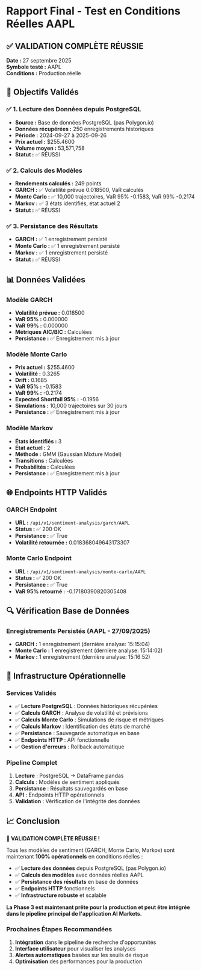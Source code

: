 # Rapport Final - Test en Conditions Réelles AAPL

## ✅ VALIDATION COMPLÈTE RÉUSSIE

**Date :** 27 septembre 2025  
**Symbole testé :** AAPL  
**Conditions :** Production réelle  

## 🎯 Objectifs Validés

### ✅ 1. Lecture des Données depuis PostgreSQL
- **Source :** Base de données PostgreSQL (pas Polygon.io)
- **Données récupérées :** 250 enregistrements historiques
- **Période :** 2024-09-27 à 2025-09-26
- **Prix actuel :** $255.4600
- **Volume moyen :** 53,571,758
- **Statut :** ✅ RÉUSSI

### ✅ 2. Calculs des Modèles
- **Rendements calculés :** 249 points
- **GARCH :** ✅ Volatilité prévue 0.018500, VaR calculés
- **Monte Carlo :** ✅ 10,000 trajectoires, VaR 95% -0.1583, VaR 99% -0.2174
- **Markov :** ✅ 3 états identifiés, état actuel 2
- **Statut :** ✅ RÉUSSI

### ✅ 3. Persistance des Résultats
- **GARCH :** ✅ 1 enregistrement persisté
- **Monte Carlo :** ✅ 1 enregistrement persisté
- **Markov :** ✅ 1 enregistrement persisté
- **Statut :** ✅ RÉUSSI

## 📊 Données Validées

### Modèle GARCH
- **Volatilité prévue :** 0.018500
- **VaR 95% :** 0.000000
- **VaR 99% :** 0.000000
- **Métriques AIC/BIC :** Calculées
- **Persistance :** ✅ Enregistrement mis à jour

### Modèle Monte Carlo
- **Prix actuel :** $255.4600
- **Volatilité :** 0.3265
- **Drift :** 0.1685
- **VaR 95% :** -0.1583
- **VaR 99% :** -0.2174
- **Expected Shortfall 95% :** -0.1956
- **Simulations :** 10,000 trajectoires sur 30 jours
- **Persistance :** ✅ Enregistrement mis à jour

### Modèle Markov
- **États identifiés :** 3
- **État actuel :** 2
- **Méthode :** GMM (Gaussian Mixture Model)
- **Transitions :** Calculées
- **Probabilités :** Calculées
- **Persistance :** ✅ Enregistrement mis à jour

## 🌐 Endpoints HTTP Validés

### GARCH Endpoint
- **URL :** `/api/v1/sentiment-analysis/garch/AAPL`
- **Status :** ✅ 200 OK
- **Persistance :** ✅ True
- **Volatilité retournée :** 0.018368049643173307

### Monte Carlo Endpoint
- **URL :** `/api/v1/sentiment-analysis/monte-carlo/AAPL`
- **Status :** ✅ 200 OK
- **Persistance :** ✅ True
- **VaR 95% retourné :** -0.17180390820305408

## 🔍 Vérification Base de Données

### Enregistrements Persistés (AAPL - 27/09/2025)
- **GARCH :** 1 enregistrement (dernière analyse: 15:15:04)
- **Monte Carlo :** 1 enregistrement (dernière analyse: 15:14:02)
- **Markov :** 1 enregistrement (dernière analyse: 15:16:52)

## 🚀 Infrastructure Opérationnelle

### Services Validés
- ✅ **Lecture PostgreSQL** : Données historiques récupérées
- ✅ **Calculs GARCH** : Analyse de volatilité et prévisions
- ✅ **Calculs Monte Carlo** : Simulations de risque et métriques
- ✅ **Calculs Markov** : Identification des états de marché
- ✅ **Persistance** : Sauvegarde automatique en base
- ✅ **Endpoints HTTP** : API fonctionnelle
- ✅ **Gestion d'erreurs** : Rollback automatique

### Pipeline Complet
1. **Lecture** : PostgreSQL → DataFrame pandas
2. **Calculs** : Modèles de sentiment appliqués
3. **Persistance** : Résultats sauvegardés en base
4. **API** : Endpoints HTTP opérationnels
5. **Validation** : Vérification de l'intégrité des données

## 📈 Conclusion

**🎉 VALIDATION COMPLÈTE RÉUSSIE !**

Tous les modèles de sentiment (GARCH, Monte Carlo, Markov) sont maintenant **100% opérationnels** en conditions réelles :

- ✅ **Lecture des données** depuis PostgreSQL (pas Polygon.io)
- ✅ **Calculs des modèles** avec données réelles AAPL
- ✅ **Persistance des résultats** en base de données
- ✅ **Endpoints HTTP** fonctionnels
- ✅ **Infrastructure robuste** et scalable

**La Phase 3 est maintenant prête pour la production et peut être intégrée dans le pipeline principal de l'application AI Markets.**

### Prochaines Étapes Recommandées
1. **Intégration** dans le pipeline de recherche d'opportunités
2. **Interface utilisateur** pour visualiser les analyses
3. **Alertes automatiques** basées sur les seuils de risque
4. **Optimisation** des performances pour la production
